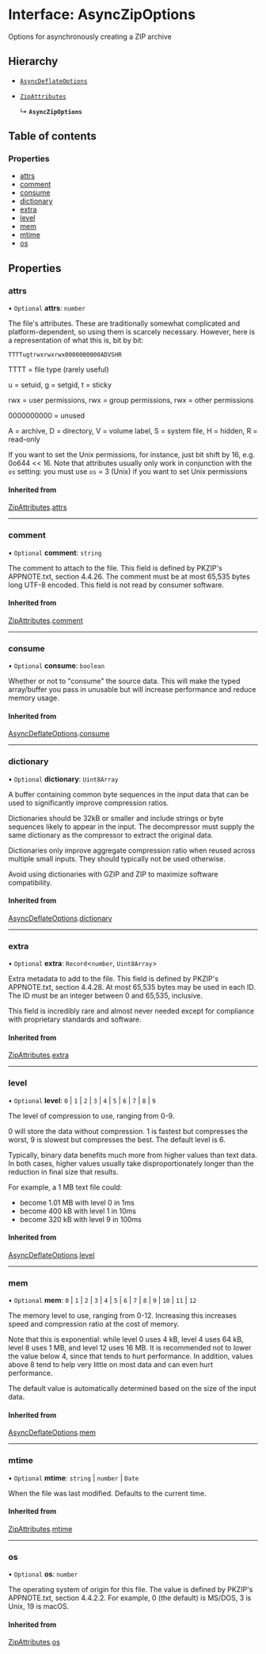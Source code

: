 # Interface: AsyncZipOptions

Options for asynchronously creating a ZIP archive

## Hierarchy

- [`AsyncDeflateOptions`](AsyncDeflateOptions.md)

- [`ZipAttributes`](ZipAttributes.md)

  ↳ **`AsyncZipOptions`**

## Table of contents

### Properties

- [attrs](AsyncZipOptions.md#attrs)
- [comment](AsyncZipOptions.md#comment)
- [consume](AsyncZipOptions.md#consume)
- [dictionary](AsyncZipOptions.md#dictionary)
- [extra](AsyncZipOptions.md#extra)
- [level](AsyncZipOptions.md#level)
- [mem](AsyncZipOptions.md#mem)
- [mtime](AsyncZipOptions.md#mtime)
- [os](AsyncZipOptions.md#os)

## Properties

### attrs

• `Optional` **attrs**: `number`

The file's attributes. These are traditionally somewhat complicated
and platform-dependent, so using them is scarcely necessary. However,
here is a representation of what this is, bit by bit:

`TTTTugtrwxrwxrwx0000000000ADVSHR`

TTTT = file type (rarely useful)

u = setuid, g = setgid, t = sticky

rwx = user permissions, rwx = group permissions, rwx = other permissions

0000000000 = unused

A = archive, D = directory, V = volume label, S = system file, H = hidden, R = read-only

If you want to set the Unix permissions, for instance, just bit shift by 16, e.g. 0o644 << 16.
Note that attributes usually only work in conjunction with the `os` setting: you must use
`os` = 3 (Unix) if you want to set Unix permissions

#### Inherited from

[ZipAttributes](ZipAttributes.md).[attrs](ZipAttributes.md#attrs)

___

### comment

• `Optional` **comment**: `string`

The comment to attach to the file. This field is defined by PKZIP's APPNOTE.txt,
section 4.4.26. The comment must be at most 65,535 bytes long UTF-8 encoded. This
field is not read by consumer software.

#### Inherited from

[ZipAttributes](ZipAttributes.md).[comment](ZipAttributes.md#comment)

___

### consume

• `Optional` **consume**: `boolean`

Whether or not to "consume" the source data. This will make the typed array/buffer you pass in
unusable but will increase performance and reduce memory usage.

#### Inherited from

[AsyncDeflateOptions](AsyncDeflateOptions.md).[consume](AsyncDeflateOptions.md#consume)

___

### dictionary

• `Optional` **dictionary**: `Uint8Array`

A buffer containing common byte sequences in the input data that can be used to significantly improve compression ratios.

Dictionaries should be 32kB or smaller and include strings or byte sequences likely to appear in the input.
The decompressor must supply the same dictionary as the compressor to extract the original data.

Dictionaries only improve aggregate compression ratio when reused across multiple small inputs. They should typically not be used otherwise.

Avoid using dictionaries with GZIP and ZIP to maximize software compatibility.

#### Inherited from

[AsyncDeflateOptions](AsyncDeflateOptions.md).[dictionary](AsyncDeflateOptions.md#dictionary)

___

### extra

• `Optional` **extra**: `Record`\<`number`, `Uint8Array`\>

Extra metadata to add to the file. This field is defined by PKZIP's APPNOTE.txt,
section 4.4.28. At most 65,535 bytes may be used in each ID. The ID must be an
integer between 0 and 65,535, inclusive.

This field is incredibly rare and almost never needed except for compliance with
proprietary standards and software.

#### Inherited from

[ZipAttributes](ZipAttributes.md).[extra](ZipAttributes.md#extra)

___

### level

• `Optional` **level**: ``0`` \| ``1`` \| ``2`` \| ``3`` \| ``4`` \| ``5`` \| ``6`` \| ``7`` \| ``8`` \| ``9``

The level of compression to use, ranging from 0-9.

0 will store the data without compression.
1 is fastest but compresses the worst, 9 is slowest but compresses the best.
The default level is 6.

Typically, binary data benefits much more from higher values than text data.
In both cases, higher values usually take disproportionately longer than the reduction in final size that results.

For example, a 1 MB text file could:
- become 1.01 MB with level 0 in 1ms
- become 400 kB with level 1 in 10ms
- become 320 kB with level 9 in 100ms

#### Inherited from

[AsyncDeflateOptions](AsyncDeflateOptions.md).[level](AsyncDeflateOptions.md#level)

___

### mem

• `Optional` **mem**: ``0`` \| ``1`` \| ``2`` \| ``3`` \| ``4`` \| ``5`` \| ``6`` \| ``7`` \| ``8`` \| ``9`` \| ``10`` \| ``11`` \| ``12``

The memory level to use, ranging from 0-12. Increasing this increases speed and compression ratio at the cost of memory.

Note that this is exponential: while level 0 uses 4 kB, level 4 uses 64 kB, level 8 uses 1 MB, and level 12 uses 16 MB.
It is recommended not to lower the value below 4, since that tends to hurt performance.
In addition, values above 8 tend to help very little on most data and can even hurt performance.

The default value is automatically determined based on the size of the input data.

#### Inherited from

[AsyncDeflateOptions](AsyncDeflateOptions.md).[mem](AsyncDeflateOptions.md#mem)

___

### mtime

• `Optional` **mtime**: `string` \| `number` \| `Date`

When the file was last modified. Defaults to the current time.

#### Inherited from

[ZipAttributes](ZipAttributes.md).[mtime](ZipAttributes.md#mtime)

___

### os

• `Optional` **os**: `number`

The operating system of origin for this file. The value is defined
by PKZIP's APPNOTE.txt, section 4.4.2.2. For example, 0 (the default)
is MS/DOS, 3 is Unix, 19 is macOS.

#### Inherited from

[ZipAttributes](ZipAttributes.md).[os](ZipAttributes.md#os)
